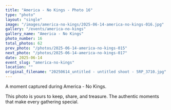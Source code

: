```yaml
---
title: "America - No Kings - Photo 16"
type: "photo"
layout: "single"
image: "/images/america-no-kings/2025-06-14-america-no-kings-016.jpg"
gallery: "/events/america-no-kings"
gallery_name: "America - No Kings"
photo_number: 16
total_photos: 62
prev_photo: "/photos/2025-06-14-america-no-kings-015"
next_photo: "/photos/2025-06-14-america-no-kings-017"
date: 2025-06-14
event_slug: "america-no-kings"
location: ""
original_filename: "20250614_untitled - untitled shoot - 5RP_3710.jpg"
---
```


A moment captured during America - No Kings.

This photo is yours to keep, share, and treasure. The authentic moments that make every gathering special.